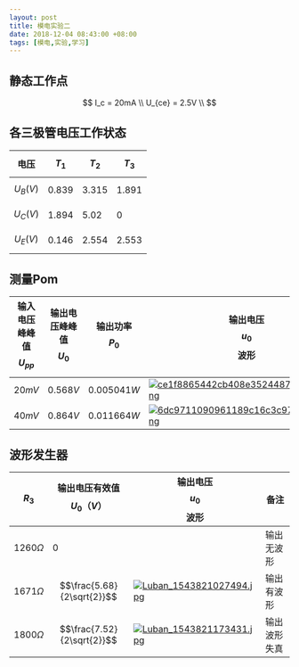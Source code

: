 ```yaml
---
layout: post
title: 模电实验二
date: 2018-12-04 08:43:00 +08:00
tags: [模电,实验,学习]
---
```


## 静态工作点

$$
I_c = 20mA \\
U_{ce} = 2.5V \\
$$

## 各三极管电压工作状态

|电压|$$T_1$$|$$T_2$$|$$T_3$$|
|---|---|---|---|
|$$U_B(V)$$|0.839|3.315|1.891|
|$$U_C(V)$$|1.894|5.02|0|
|$$U_E(V)$$|0.146|2.554|2.553|

## 测量Pom

|输入电压峰峰值$$U_{pp}$$|输出电压峰峰值$$U_0$$|输出功率$$P_0$$|输出电压$$u_0$$波形|
|---|---|---|---|
|$$20mV$$|$$0.568V$$|$$0.005041W$$|[![ce1f8865442cb408e3524487cac73248.png](https://i.loli.net/2018/12/03/5c04d3f6ea5ea.png)](https://i.loli.net/2018/12/03/5c04d3f6ea5ea.png) |
|$$40mV$$|$$0.864V$$|$$0.011664W$$|[![6dc9711090961189c16c3c97b8c5efe8.png](https://i.loli.net/2018/12/03/5c04d3f57621e.png)](https://i.loli.net/2018/12/03/5c04d3f57621e.png)|


## 波形发生器

|$$R_3$$|输出电压有效值$$U_0 （V）$$|输出电压$$u_0$$波形|备注|
|---|---|---|---|
|$$1260\Omega$$|0||输出无波形|
|$$1671\Omega$$|$$\frac{5.68}{2\sqrt{2}}$$ |[![Luban_1543821027494.jpg](https://i.loli.net/2018/12/03/5c04d738303f6.jpg)](https://i.loli.net/2018/12/03/5c04d738303f6.jpg)|输出有波形|
|$$1800\Omega$$|$$\frac{7.52}{2\sqrt{2}}$$|[![Luban_1543821173431.jpg](https://i.loli.net/2018/12/03/5c04d77a91732.jpg)](https://i.loli.net/2018/12/03/5c04d77a91732.jpg)|输出波形失真|

